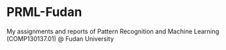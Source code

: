 # PRML-Fudan
My assignments and reports of Pattern Recognition and Machine Learning (COMP130137.01) @ Fudan University
